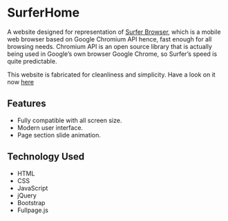 # SurferHome
A website designed for representation of [Surfer Browser](https://github.com/ItzzRitik/Surfer), which is a mobile web browser based on Google Chromium API hence, fast enough for all browsing needs. Chromium API is an open source library that is actually being used in Google’s own browser Google Chrome, so Surfer’s speed is quite predictable.  

This website is fabricated for cleanliness and simplicity. Have a look on it now [here](https://itzzritik.github.io/SurferHome)  

## Features
-	Fully compatible with all screen size.
-	Modern user interface.
-	Page section slide animation.
## Technology Used
-	HTML
-	CSS
-	JavaScript
-	jQuery
-	Bootstrap
-	Fullpage.js

